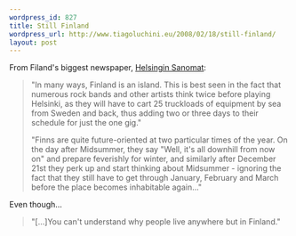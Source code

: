 ```yaml
--- 
wordpress_id: 827
title: Still Finland
wordpress_url: http://www.tiagoluchini.eu/2008/02/18/still-finland/
layout: post
---
```

From Filand's biggest newspaper, <a href="http://www.hs.fi/english/extras/toolong" target="_blank">Helsingin Sanomat</a>:
<blockquote>"In many ways, Finland is an island.  This is best seen in the fact that numerous rock  bands and other artists think twice before playing Helsinki, as they will  have to cart 25 truckloads of equipment by sea from Sweden and back, thus adding  two or three days to their schedule for just the one gig."

"Finns are quite future-oriented  at two particular times of the year.  On the day after Midsummer,  they say "Well, it's all downhill from now on" and prepare feverishly for winter, and  similarly after December 21st they perk up and start thinking about Midsummer -  ignoring the fact that they still have to get through January, February and  March before the place becomes inhabitable again..."</blockquote>
Even though...
<blockquote>"[...]You can't understand why people live anywhere but in Finland."</blockquote>
